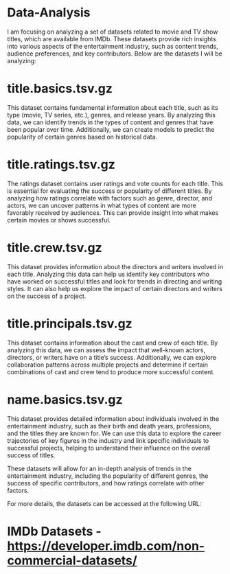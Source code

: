 # Data-Analysis

I am focusing on analyzing a set of datasets related to movie and TV show titles, which are available from IMDb. These datasets provide rich insights into various aspects of the entertainment industry, such as content trends, audience preferences, and key contributors. Below are the datasets I will be analyzing:

# title.basics.tsv.gz
This dataset contains fundamental information about each title, such as its type (movie, TV series, etc.), genres, and release years. By analyzing this data, we can identify trends in the types of content and genres that have been popular over time. Additionally, we can create models to predict the popularity of certain genres based on historical data.

# title.ratings.tsv.gz
The ratings dataset contains user ratings and vote counts for each title. This is essential for evaluating the success or popularity of different titles. By analyzing how ratings correlate with factors such as genre, director, and actors, we can uncover patterns in what types of content are more favorably received by audiences. This can provide insight into what makes certain movies or shows successful.

# title.crew.tsv.gz
This dataset provides information about the directors and writers involved in each title. Analyzing this data can help us identify key contributors who have worked on successful titles and look for trends in directing and writing styles. It can also help us explore the impact of certain directors and writers on the success of a project.

# title.principals.tsv.gz
This dataset contains information about the cast and crew of each title. By analyzing this data, we can assess the impact that well-known actors, directors, or writers have on a title’s success. Additionally, we can explore collaboration patterns across multiple projects and determine if certain combinations of cast and crew tend to produce more successful content.

# name.basics.tsv.gz
This dataset provides detailed information about individuals involved in the entertainment industry, such as their birth and death years, professions, and the titles they are known for. We can use this data to explore the career trajectories of key figures in the industry and link specific individuals to successful projects, helping to understand their influence on the overall success of titles.

These datasets will allow for an in-depth analysis of trends in the entertainment industry, including the popularity of different genres, the success of specific contributors, and how ratings correlate with other factors.

For more details, the datasets can be accessed at the following URL:
# IMDb Datasets - https://developer.imdb.com/non-commercial-datasets/